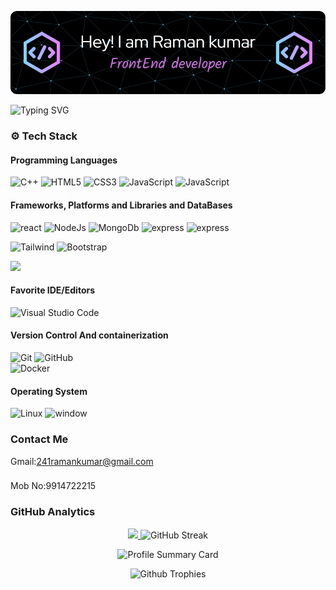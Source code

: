  ![Raman Kumar](https://github.com/Ramankumar124/Ramankumar124/blob/main/github-header-image.png)

![Typing SVG](https://readme-typing-svg.herokuapp.com?font=comfortaa&color=ffffff&size=24&width=500&lines=💻FrontEnd+Devlopment;🧑‍💻Data+Structure;)
### ⚙️ Tech Stack
#### Programming Languages

![C++](https://skillicons.dev/icons?i=cpp)
![HTML5](https://skillicons.dev/icons?i=html)
![CSS3](https://skillicons.dev/icons?i=css)
![JavaScript](https://skillicons.dev/icons?i=js)
![JavaScript](https://skillicons.dev/icons?i=bash)


#### Frameworks, Platforms and Libraries and DataBases
![react](https://skillicons.dev/icons?i=react)
![NodeJs](https://skillicons.dev/icons?i=nodejs)
![MongoDb](https://skillicons.dev/icons?i=mongodb)
![express](https://skillicons.dev/icons?i=express)
![express](https://skillicons.dev/icons?i=redux)

![Tailwind](https://skillicons.dev/icons?i=tailwind)
![Bootstrap](https://skillicons.dev/icons?i=bootstrap)



<img style="height:50px " src="https://s3-us-west-2.amazonaws.com/s.cdpn.io/16327/logo.gif"></img>

#### Favorite IDE/Editors
![Visual Studio Code](https://skillicons.dev/icons?i=vscode)

#### Version Control And containerization
![Git](https://skillicons.dev/icons?i=git)
![GitHub](https://skillicons.dev/icons?i=github)  
![Docker](https://skillicons.dev/icons?i=docker)  


#### Operating System

![Linux](https://skillicons.dev/icons?i=linux)
![window](https://skillicons.dev/icons?i=windows)

### Contact Me
Gmail:241ramankumar@gmail.com
###
Mob No:9914722215
### GitHub Analytics
<p align="center">
  <a href="https://github.com/CodingAdda0506">
    <img height="190em" src="https://github-readme-stats-eight-theta.vercel.app/api?username=Ramankumar124&show_icons=true&theme=algolia&include_all_commits=true&count_private=true"/>
    <a height="180em" src="https://git.io/streak-stats"><img src="https://streak-stats.demolab.com?user=ramankumar124&theme=highcontrast&card_width=498" alt="GitHub Streak"/>
  </a>
</p>


<p align="center">
    <img src="https://github-profile-summary-cards.vercel.app/api/cards/profile-details?username=Ramankumar124&theme=algolia" alt="Profile Summary Card"/>
 
 
</p>

<p align="center">
    <img src="https://github-profile-trophy.vercel.app/?username=Ramankumar124&theme=tokyonight" alt="Github Trophies"/>
</p>
